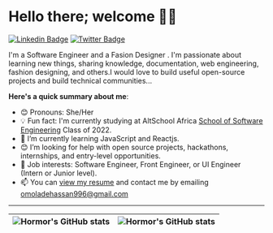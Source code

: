 # Hello there; welcome 👋🏾

[![Linkedin Badge](https://img.shields.io/badge/-omoladehassan-blue?style=for-the-badge&logo=Linkedin&logoColor=white&link=https://www.linkedin.com/in/omolade-hassan)](https://www.linkedin.com/in/omolade-hassan/) [![Twitter Badge](https://img.shields.io/badge/-@OmoladeHassan1-1ca0f1?style=for-the-badge&logo=twitter&logoColor=white&link=https://twitter.com/OmoladeHassan1)](https://twitter.com/OmoladeHassan1)

I'm a Software Engineer and a Fasion Designer . I'm passionate about learning new things, sharing knowledge, documentation, web engineering, fashion designing, and others.I would love to build useful open-source projects and build technical communities...

**Here's a quick summary about me**:

- 😊 Pronouns: She/Her
- 💡 Fun fact: I'm currently studying at AltSchool Africa [School of Software Engineering](https://altschoolafrica.com/schools/engineering) Class of 2022.
- 🌱 I’m currently learning JavaScript and Reactjs.
- 😊 I’m looking for help with open source projects, hackathons, internships, and entry-level opportunities.
- 💼 Job interests: Software Engineer, Front Engineer, or UI Engineer (Intern or Junior level).
- 📫 You can [view my resume](#) and contact me by emailing omoladehassan996@gmail.com

---

| <img align="center" src="https://github-readme-stats.vercel.app/api?username=Hormor&show_icons=true&include_all_commits=true&hide_border=true" alt="Hormor's GitHub stats" /> | <img align="center" src="https://github-readme-stats.vercel.app/api/top-langs/?username=Hormor&langs_count=8&layout=compact&hide_border=true" alt="Hormor's GitHub stats" /> |
| ------------- | ------------- |
